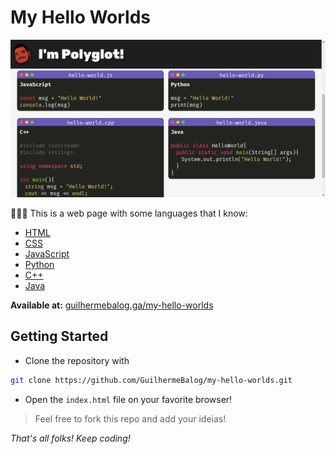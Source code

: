 # My Hello Worlds

![Thumbnail](thumb.png)

👨🏾‍💻 This is a web page with some languages that I know:

- [HTML](https://github.com/GuilhermeBalog/tic-tac-toe)
- [CSS](https://github.com/GuilhermeBalog/guilhermebalog.github.io)
- [JavaScript](https://github.com/GuilhermeBalog/capivara-chat)
- [Python](https://github.com/GuilhermeBalog/exercicios-de-python)
- [C++](https://github.com/GuilhermeBalog/exercicios-de-cpp)
- [Java](https://github.com/GuilhermeBalog/gerador-de-relatorios)

**Available at:** [guilhermebalog.ga/my-hello-worlds](https://guilhermebalog.ga/my-hello-worlds)

## Getting Started

- Clone the repository with

```bash
git clone https://github.com/GuilhermeBalog/my-hello-worlds.git
```

- Open the `index.html` file on your favorite browser!

> Feel free to fork this repo and add your ideias!

*That's all folks! Keep coding!*
